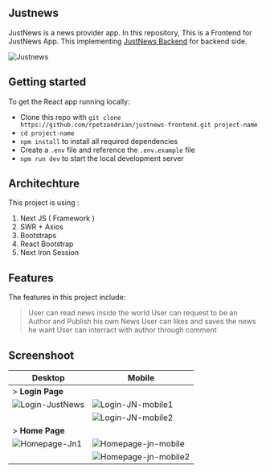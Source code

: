 ## Justnews

JustNews is a news provider app. In this repository, This is a Frontend for JustNews App. This implementing [JustNews Backend](https://github.com/rpetzandrian/justnews-backend) for backend side.

![Justnews](https://user-images.githubusercontent.com/74188254/132126693-d3cd0dc5-d1f8-478f-a05f-1a2bb79f5581.png)

## Getting started

To get the React app running locally:

* Clone this repo with `git clone https://github.com/rpetzandrian/justnews-frontend.git project-name`
* `cd project-name`
* `npm install` to install all required dependencies
* Create a `.env` file and reference the `.env.example` file
* `npm run dev` to start the local development server

## Architechture

This project is using :
1. Next JS ( Framework )
2. SWR + Axios
3. Bootstraps
4. React Bootstrap
5. Next Iron Session

## Features
The features in this project include:
> User can read news inside the world
> User can request to be an Author and Publish his own News
> User can likes and saves the news he want
> User can interract with author through comment

## Screenshoot

| Desktop  | Mobile |
| - | - |
|> **Login Page**|
| ![Login-JustNews](https://user-images.githubusercontent.com/74188254/121775071-938ae200-cbaf-11eb-9108-ef42d4ec865c.png)  | ![Login-JN-mobile1](https://user-images.githubusercontent.com/74188254/121775085-aac9cf80-cbaf-11eb-9ba0-8db7775b5a20.png) |
|   | ![Login-JN-mobile2](https://user-images.githubusercontent.com/74188254/121775078-a1d8fe00-cbaf-11eb-847e-35f240a7c2bb.png)
|> **Home Page**|
| ![Homepage-Jn1](https://user-images.githubusercontent.com/74188254/121775104-d3ea6000-cbaf-11eb-91db-1a2186515b2f.png) | ![Homepage-jn-mobile](https://user-images.githubusercontent.com/74188254/121775116-e1074f00-cbaf-11eb-9c73-27ddf15f78e7.png) |
|   | ![Homepage-jn-mobile2](https://user-images.githubusercontent.com/74188254/121775135-f7150f80-cbaf-11eb-81e2-ec690dd87a13.png) |

